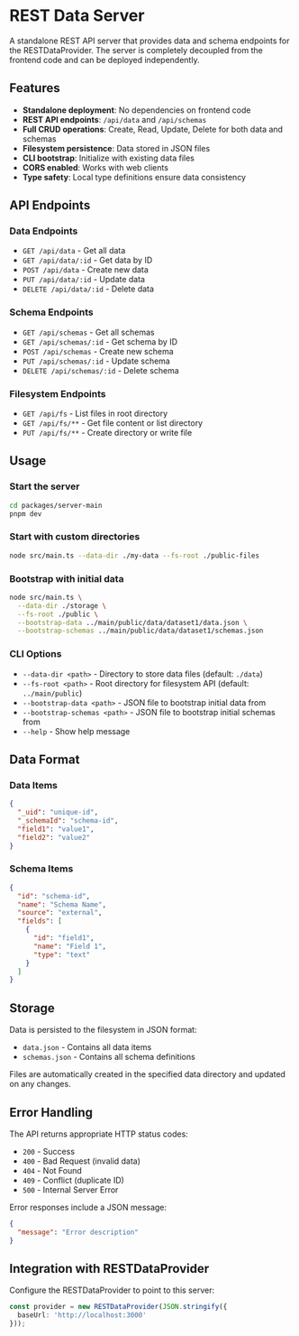 # REST Data Server

A standalone REST API server that provides data and schema endpoints for the RESTDataProvider. The server is completely decoupled from the frontend code and can be deployed independently.

## Features

- **Standalone deployment**: No dependencies on frontend code
- **REST API endpoints**: `/api/data` and `/api/schemas`
- **Full CRUD operations**: Create, Read, Update, Delete for both data and schemas
- **Filesystem persistence**: Data stored in JSON files
- **CLI bootstrap**: Initialize with existing data files
- **CORS enabled**: Works with web clients
- **Type safety**: Local type definitions ensure data consistency

## API Endpoints

### Data Endpoints

- `GET /api/data` - Get all data
- `GET /api/data/:id` - Get data by ID
- `POST /api/data` - Create new data
- `PUT /api/data/:id` - Update data
- `DELETE /api/data/:id` - Delete data

### Schema Endpoints

- `GET /api/schemas` - Get all schemas  
- `GET /api/schemas/:id` - Get schema by ID
- `POST /api/schemas` - Create new schema
- `PUT /api/schemas/:id` - Update schema
- `DELETE /api/schemas/:id` - Delete schema

### Filesystem Endpoints

- `GET /api/fs` - List files in root directory
- `GET /api/fs/**` - Get file content or list directory
- `PUT /api/fs/**` - Create directory or write file

## Usage

### Start the server

```bash
cd packages/server-main
pnpm dev
```

### Start with custom directories

```bash
node src/main.ts --data-dir ./my-data --fs-root ./public-files
```

### Bootstrap with initial data

```bash
node src/main.ts \
  --data-dir ./storage \
  --fs-root ./public \
  --bootstrap-data ../main/public/data/dataset1/data.json \
  --bootstrap-schemas ../main/public/data/dataset1/schemas.json
```

### CLI Options

- `--data-dir <path>` - Directory to store data files (default: `./data`)
- `--fs-root <path>` - Root directory for filesystem API (default: `../main/public`)
- `--bootstrap-data <path>` - JSON file to bootstrap initial data from
- `--bootstrap-schemas <path>` - JSON file to bootstrap initial schemas from
- `--help` - Show help message

## Data Format

### Data Items

```json
{
  "_uid": "unique-id",
  "_schemaId": "schema-id", 
  "field1": "value1",
  "field2": "value2"
}
```

### Schema Items

```json
{
  "id": "schema-id",
  "name": "Schema Name",
  "source": "external",
  "fields": [
    {
      "id": "field1",
      "name": "Field 1",
      "type": "text"
    }
  ]
}
```

## Storage

Data is persisted to the filesystem in JSON format:

- `data.json` - Contains all data items
- `schemas.json` - Contains all schema definitions

Files are automatically created in the specified data directory and updated on any changes.

## Error Handling

The API returns appropriate HTTP status codes:

- `200` - Success
- `400` - Bad Request (invalid data)
- `404` - Not Found  
- `409` - Conflict (duplicate ID)
- `500` - Internal Server Error

Error responses include a JSON message:

```json
{
  "message": "Error description"
}
```

## Integration with RESTDataProvider

Configure the RESTDataProvider to point to this server:

```typescript
const provider = new RESTDataProvider(JSON.stringify({
  baseUrl: 'http://localhost:3000'
}));
```